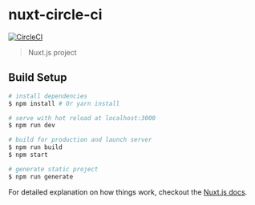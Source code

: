 # nuxt-circle-ci

[![CircleCI](https://circleci.com/gh/yagisuke/nuxt-circle-ci/tree/master.svg?style=svg)](https://circleci.com/gh/yagisuke/nuxt-circle-ci/tree/master)

> Nuxt.js project

## Build Setup

``` bash
# install dependencies
$ npm install # Or yarn install

# serve with hot reload at localhost:3000
$ npm run dev

# build for production and launch server
$ npm run build
$ npm start

# generate static project
$ npm run generate
```

For detailed explanation on how things work, checkout the [Nuxt.js docs](https://github.com/nuxt/nuxt.js).

